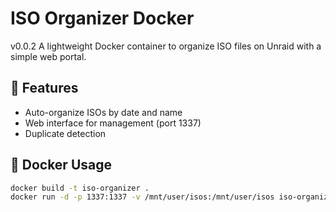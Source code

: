 # ISO Organizer Docker
v0.0.2
A lightweight Docker container to organize ISO files on Unraid with a simple web portal.

## 🚀 Features
- Auto-organize ISOs by date and name
- Web interface for management (port 1337)
- Duplicate detection

## 🐳 Docker Usage
```bash
docker build -t iso-organizer .
docker run -d -p 1337:1337 -v /mnt/user/isos:/mnt/user/isos iso-organizer